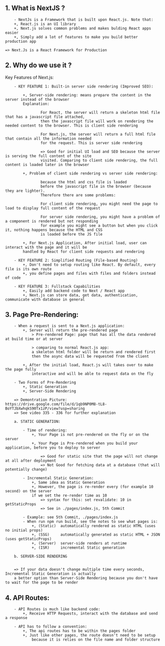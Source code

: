 ## 1. What is NextJS ?

        - NextJs is a Framework that is built upon React.js. Note that:
        +, React.js is an UI library
        +, Next.js solves common problems and makes bulding React apps easier
        +, Simply add a lot of features to make you build better production app

    => Next.Js is a React Framework for Production

## 2. Why do we use it ?

Key Features of Next.js:

        - KEY FEATURE 1: Built-in server side rendering (Improved SEO):

            +, Server-side rendering: means prepare the content in the server instead of the browser
            Explanation:

                    For React, the server will return a skeleton html file that has a javascript file attached,
                    then the javascript file will work on rendering the needed content to the browser. This is client side rendering

                    For Next.js, the server will return a full html file that contain all the information needed
                    for the request. This is server side rendering

                    => Good for initial UI load and SEO because the server is serving the full content of the site
                    visited. Comparing to client side rendering, the full content is loaded later in the browser

            +, Problem of client side rendering vs server side rendering:

                    because the html and css file is loaded
                    before the javascript file in the browser (because they are lighter).
                    Therefore there are some problems:

                    For client side rendering, you might need the page to load to display full content of the request

                    For server side rendering, you might have a problem of a component is rendered but not responding
                    for example you might see a button but when you click it, nothing happens because the HTML and CSS
                    is loaded before the JS file

            +, For Next.js Application, After initial load, user can interact with the page and it will be
            handled by React for client side requests and rendering

        - KEY FEATURE 2: Simplified Routing (File-based Routing)
            +, Don't need to setup routing like React. By default, every file is its own route
            +, you define pages and files with files and folders instead of code

        - KEY FEATURE 3: Fullstack Capabilities
            +, Easily add backend code to Next / React app
            +, Next.js can store data, get data, authentication, communicate with database in general

## 3. Page Pre-Rendering:

        - When a request is sent to a Next.js application:
            +, Server will return the pre-rendered page
                > Pre-rendered Page: page that has all the data rendered at build time or at server

                > comparing to normal React.js app:
                a skeleton html folder will be return and rendered first
                then the async data will be requested from the client

            +, After the initial load, React.js will takes over to make the page fully
                interactive and will be able to request data on the fly

        - Two Forms of Pre-Rendering
            +, Static Generation
            +, Server-Side Rendering

        => Demontration Picture: https://drive.google.com/file/d/1qb9NP0M8-tL8-BoYTJbXwhqkS90Tx1zP/view?usp=sharing
        => See video 335 - 336 for further explanation

        a. STATIC GENERATION:

            - Time of rendering:
                +, Your Page is not pre-rendered on the fly or on the server
                +, Your Page is Pre-rendered when you build your application, before you to deploy to server

                    => Good for static site that the page will not change at all after deployment
                    => Not Good for fetching data at a database (that will potentially change)

            - Incremental Static Generation:
                +, Same idea as Static Generation
                +, However, the page is re-render every (for example 10 second) on the server
                if we set the re-render time as 10
                    => syntax for this: set revalidate: 10 in getStaticProps
                    => See in ./pages/index.js, 5th Commit

            - Example: see 5th Commit, ./pages/index.js
            - When run npm run build, see the notes to see what pages is:
                +, (Static)  automatically rendered as static HTML (uses no initial props)
                +, (SSG)     automatically generated as static HTML + JSON (uses getStaticProps)
                +, (Server)  server-side renders at runtime
                +, (ISR)     incremental Static generation

        b. SERVER-SIDE RENDERING


        => If your data doesn't change multiple time every seconds, Incremental Static Generation is actually
        a better option than Server-Side Rendering because you don't have to wait for the page to be render

## 4. API Routes:

        - API Routes is much like backend code:
            +, Receive HTTP Requests, interact with the database and send a response

        - API has to follow a convention:
            +, The api routes has to be within the pages folder
            +, Just like other pages, the route doesn't need to be setup
                because it is relies on the file name and folder structure
